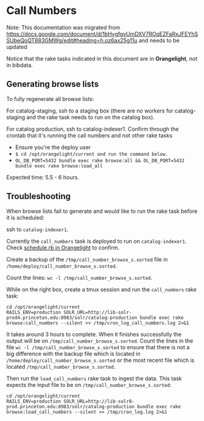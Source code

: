 # Call Numbers

Note: This documentation was migrated from https://docs.google.com/document/d/1bHvgfgyUmDXV7ROqEZFaRxJFEYhSSUbeQoQT883GMWg/edit#heading=h.oz6ax25g11u and needs to be updated

Notice that the rake tasks indicated in this document are in **Orangelight**, not in bibdata.

## Generating browse lists

To fully regenerate all browse lists:

For catalog-staging, ssh to a staging box (there are no workers for catalog-staging and the rake task needs to run on the catalog box).

For catalog production, ssh to catalog-indexer1. Confirm through the crontab that it's running the call numbers and not other rake tasks

- Ensure you're the deploy user
- `$ cd /opt/orangelight/current and run the command below.`
- `OL_DB_PORT=5432 bundle exec rake browse:all && OL_DB_PORT=5432 bundle exec rake browse:load_all`

Expected time: 5.5 - 6 hours.

## Troubleshooting

When browse lists fail to generate and would like to run the rake task before it is scheduled:

ssh to `catalog-indexer1`.

Currently the `call_numbers` task is deployed to run on `catalog-indexer1`. Check [schedule.rb in Orangelight](https://github.com/pulibrary/orangelight/blob/main/config/schedule.rb#L27) to confirm.

Create a backup of the `/tmp/call_number_browse_s.sorted` file in `/home/deploy/call_number_browse_s.sorted`.

Count the lines: `wc -l /tmp/call_number_browse_s.sorted`.

While on the right box, create a tmux session and run the `call_numbers` rake task:

```
cd /opt/orangelight/current
RAILS_ENV=production SOLR_URL=http://lib-solr-prod4.princeton.edu:8983/solr/catalog-production bundle exec rake browse:call_numbers --silent >> /tmp/cron_log_call_numbers.log 2>&1
```

It takes around 3 hours to complete. When it finishes successfully the output will be on `/tmp/call_number_browse_s.sorted`. Count the lines in the file `wc -l /tmp/call_number_browse_s.sorted` to ensure that there is not a big difference with the backup file which is located in `/home/deploy/call_number_browse_s.sorted` or the most recent file which is located `/tmp/call_number_browse_s.sorted`.

Then run the `load_call_numbers` rake task to ingest the data. This task expects the input file to be on `/tmp/call_number_browse_s.sorted`:

```
cd /opt/orangelight/current
RAILS_ENV=production SOLR_URL=http://lib-solr8-prod.princeton.edu:8983/solr/catalog-production bundle exec rake browse:load_call_numbers --silent >> /tmp/cron_log.log 2>&1
```
